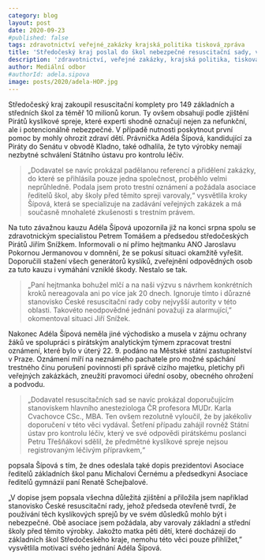 ```yaml
---
category: blog
layout: post
date: 2020-09-23
#published: false
tags: zdravotnictví veřejné_zakázky krajská_politika tisková_zpráva
title: 'Středočeský kraj poslal do škol nebezpečné resuscitační sady, varuje právnička Adéla Šípová a podává trestní oznámení'
description: 'zdravotnictví, veřejné zakázky, krajská politika, tisková zpráva' 
author: Mediální odbor
#authorId: adela.sipova
image: posts/2020/adela-HOP.jpg
---
```


Středočeský kraj zakoupil resuscitační komplety pro 149 základních a středních škol za téměř 10 milionů korun. Ty ovšem obsahují podle zjištění Pirátů kyslíkové spreje, které experti shodně označují nejen za nefunkční, ale i potencionálně nebezpečné. V případě nutnosti poskytnout první pomoc by mohly ohrozit zdraví dětí. Právnička Adéla Šípová, kandidující za Piráty do Senátu v obvodě Kladno, také odhalila, že tyto výrobky nemají nezbytné schválení Státního ústavu pro kontrolu léčiv. 
> „Dodavatel se navíc prokázal padělanou referencí a přidělení zakázky, do které se přihlásila pouze jedna společnost, proběhlo velmi neprůhledně. Podala jsem proto trestní oznámení a požádala asociace ředitelů škol, aby školy před těmito spreji varovaly,“ vysvětlila kroky Šípová, která se specializuje na zadávání veřejných zakázek a má současně mnohaleté zkušenosti s trestním právem. 

Na tuto závažnou kauzu Adéla Šípová upozornila již na konci srpna spolu se zdravotnickým specialistou Petrem Tomášem a předsedou středočeských Pirátů Jiřím Snížkem. Informovali o ní přímo  hejtmanku ANO Jaroslavu Pokornou Jermanovou v domnění, že se pokusí situaci okamžitě vyřešit. Doporučili stažení všech generátorů kyslíků, zveřejnění odpovědných osob za tuto kauzu i vymáhání vzniklé škody. Nestalo se tak. 
> „Paní hejtmanka bohužel mlčí a na naši výzvu s návrhem konkrétních kroků nereagovala ani po více jak 20 dnech. Ignoruje tímto i důrazné stanovisko České resuscitační rady coby nejvyšší autority v této oblasti. Takovéto neodpovědné jednání považuji za alarmující,” okomentoval situaci Jiří Snížek.

Nakonec Adéla Šípová neměla jiné východisko a musela v zájmu ochrany žáků ve spolupráci s pirátským analytickým týmem zpracovat trestní oznámení, které bylo v úterý 22. 9. podáno na Městské státní zastupitelství v Praze. Oznámení míří na neznámého pachatele pro možné spáchání trestného činu porušení povinnosti při správě cizího majetku, pletichy při veřejných zakázkách, zneužití pravomoci úřední osoby, obecného ohrožení a podvodu. 
> „Dodavatel resuscitačních sad se navíc prokázal doporučujícím stanoviskem hlavního anesteziologa ČR profesora MUDr. Karla Cvachovce CSc., MBA. Ten ovšem rezolutně vyloučil, že by jakékoliv doporučení v této věci vydával. Šetření případu zahájil rovněž Státní ústav pro kontrolu léčiv, který ve své odpovědi pirátskému poslanci Petru Třešňákovi sdělil, že předmětné kyslíkové spreje nejsou registrovaným léčivým přípravkem,“ 

popsala Šípová s tím, že dnes odeslala také dopis prezidentovi Asociace ředitelů základních škol panu Michalovi Černému a předsedkyni Asociace ředitelů gymnázií paní Renatě Schejbalové. 

„V dopise jsem popsala všechna důležitá zjištění a přiložila jsem například stanovisko České resuscitační rady, jehož předseda otevřeně tvrdí, že používání těch kyslíkových sprejů by ve svém důsledků mohlo být i nebezpečné. Obě asociace jsem požádala, aby varovaly základní a střední školy před těmito výrobky. Jakožto matka pěti dětí, které docházejí do základních škol Středočeského kraje, nemohu této věci pouze přihlížet,” vysvětlila motivaci svého jednání Adéla Šípová. 
